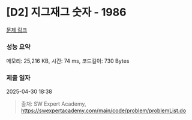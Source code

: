 # [D2] 지그재그 숫자 - 1986 

[문제 링크](https://swexpertacademy.com/main/code/problem/problemDetail.do?contestProbId=AV5PxmBqAe8DFAUq) 

### 성능 요약

메모리: 25,216 KB, 시간: 74 ms, 코드길이: 730 Bytes

### 제출 일자

2025-04-30 18:38



> 출처: SW Expert Academy, https://swexpertacademy.com/main/code/problem/problemList.do
